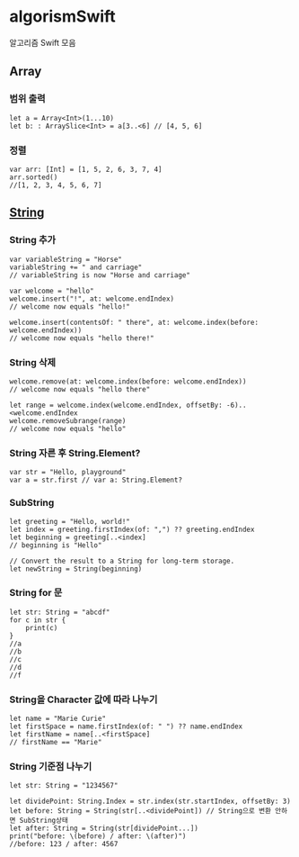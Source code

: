 # algorismSwift
알고리즘 Swift 모음

## Array
### 범위 출력

~~~
let a = Array<Int>(1...10)
let b: : ArraySlice<Int> = a[3..<6] // [4, 5, 6]
~~~

### 정렬

~~~
var arr: [Int] = [1, 5, 2, 6, 3, 7, 4]
arr.sorted()
//[1, 2, 3, 4, 5, 6, 7]
~~~

## [String](https://developer.apple.com/documentation/swift/string)

### String 추가

~~~
var variableString = "Horse"
variableString += " and carriage"
// variableString is now "Horse and carriage"

var welcome = "hello"
welcome.insert("!", at: welcome.endIndex)
// welcome now equals "hello!"

welcome.insert(contentsOf: " there", at: welcome.index(before: welcome.endIndex))
// welcome now equals "hello there!"
~~~

### String 삭제
~~~
welcome.remove(at: welcome.index(before: welcome.endIndex))
// welcome now equals "hello there"

let range = welcome.index(welcome.endIndex, offsetBy: -6)..<welcome.endIndex
welcome.removeSubrange(range)
// welcome now equals "hello"
~~~

### String 자른 후 String.Element?
~~~
var str = "Hello, playground"
var a = str.first // var a: String.Element?
~~~

### SubString
~~~
let greeting = "Hello, world!"
let index = greeting.firstIndex(of: ",") ?? greeting.endIndex
let beginning = greeting[..<index]
// beginning is "Hello"

// Convert the result to a String for long-term storage.
let newString = String(beginning)
~~~

### String for 문
~~~
let str: String = "abcdf"
for c in str {
    print(c)
}
//a
//b
//c
//d
//f
~~~

### String을 Character 값에 따라 나누기

~~~
let name = "Marie Curie"
let firstSpace = name.firstIndex(of: " ") ?? name.endIndex
let firstName = name[..<firstSpace]
// firstName == "Marie"
~~~

### String 기준점 나누기

~~~
let str: String = "1234567"

let dividePoint: String.Index = str.index(str.startIndex, offsetBy: 3)
let before: String = String(str[..<dividePoint]) // String으로 변환 안하면 SubString상태
let after: String = String(str[dividePoint...])
print("before: \(before) / after: \(after)")
//before: 123 / after: 4567
~~~

